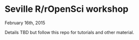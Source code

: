 # Seville R/rOpenSci workshop  
February 16th, 2015  

Details TBD but follow this repo for tutorials and other material.

